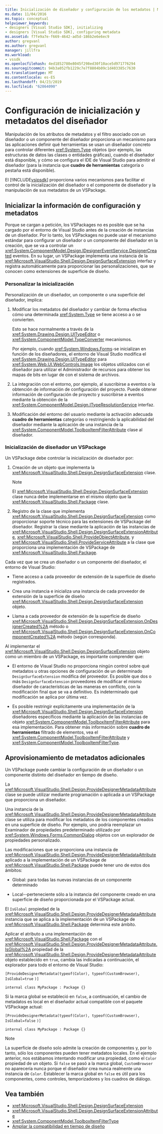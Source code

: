 ```yaml
---
title: Inicialización de diseñador y configuración de los metadatos | Microsoft Docs
ms.date: 11/04/2016
ms.topic: conceptual
helpviewer_keywords:
- designers [Visual Studio SDK], initializing
- designers [Visual Studio SDK], configuring metadata
ms.assetid: f7fe9a7e-f669-4642-ad5d-186b2e6e6ec9
author: gregvanl
ms.author: gregvanl
manager: jillfra
ms.workload:
- vssdk
ms.openlocfilehash: 4ed1852780e8045f298ed30f10ace5d971776294
ms.sourcegitcommit: 94b3a052fb1229c7e7f8804b09c1d403385c7630
ms.translationtype: MT
ms.contentlocale: es-ES
ms.lasthandoff: 04/23/2019
ms.locfileid: "62864090"
---
```

# <a name="designer-initialization-and-metadata-configuration"></a>Configuración de inicialización y metadatos del diseñador

Manipulación de los atributos de metadatos y el filtro asociado con un diseñador o un componente del diseñador proporciona un mecanismo para las aplicaciones definir qué herramientas se usan un diseñador concreto para controlar diferentes <xref:System.Type> objetos (por ejemplo, las estructuras de datos las clases o entidades gráficas), cuando el diseñador está disponible, y cómo se configura el IDE de Visual Studio para admitir el diseñador (para la instancia que **cuadro de herramientas** categoría o pestaña está disponible).

El [!INCLUDE[vsipsdk](../extensibility/includes/vsipsdk_md.md)] proporciona varios mecanismos para facilitar el control de la inicialización del diseñador o el componente de diseñador y la manipulación de sus metadatos de un VSPackage.

## <a name="initialize-metadata-and-configuration-information"></a>Inicializar la información de configuración y metadatos
 Porque se cargan a petición, los VSPackages no es posible que se ha cargado por el entorno de Visual Studio antes de la creación de instancias de un diseñador. Por lo tanto, los VSPackages no puede usar el mecanismo estándar para configurar un diseñador o un componente del diseñador en la creación, que se va a controlar un <xref:System.ComponentModel.Design.IDesignerEventService.DesignerCreated> eventos. En su lugar, un VSPackage implementa una instancia de la <xref:Microsoft.VisualStudio.Shell.Design.DesignSurfaceExtension> interfaz y registra automáticamente para proporcionar las personalizaciones, que se conocen como extensiones de superficie de diseño.

### <a name="customize-initialization"></a>Personalizar la inicialización

Personalización de un diseñador, un componente o una superficie del diseñador, implica:

1. Modificar los metadatos del diseñador y cambiar de forma efectiva cómo una determinada <xref:System.Type> se tiene acceso a o se convierten.

    Esto se hace normalmente a través de la <xref:System.Drawing.Design.UITypeEditor> o <xref:System.ComponentModel.TypeConverter> mecanismos.

    Por ejemplo, cuando <xref:System.Windows.Forms>-se inicializan en función de los diseñadores, el entorno de Visual Studio modifica el <xref:System.Drawing.Design.UITypeEditor> para <xref:System.Web.UI.WebControls.Image> los objetos utilizados con el diseñador para utilizar el Administrador de recursos para obtener los mapas de bits en lugar de con el sistema de archivos.

2. La integración con el entorno, por ejemplo, al suscribirse a eventos o la obtención de información de configuración del proyecto. Puede obtener información de configuración de proyecto y suscribirse a eventos mediante la obtención de la <xref:System.ComponentModel.Design.ITypeResolutionService> interfaz.

3. Modificación del entorno del usuario mediante la activación adecuada **cuadro de herramientas** categorías o restringiendo la aplicabilidad del diseñador mediante la aplicación de una instancia de la <xref:System.ComponentModel.ToolboxItemFilterAttribute> clase al diseñador.

### <a name="designer-initialization-by-a-vspackage"></a>Inicialización de diseñador un VSPackage

Un VSPackage debe controlar la inicialización de diseñador por:

1. Creación de un objeto que implementa la <xref:Microsoft.VisualStudio.Shell.Design.DesignSurfaceExtension> clase.

   > [!NOTE]
   > El <xref:Microsoft.VisualStudio.Shell.Design.DesignSurfaceExtension> clase nunca debe implementarse en el mismo objeto que la <xref:Microsoft.VisualStudio.Shell.Package> clase.

2. Registro de la clase que implementa <xref:Microsoft.VisualStudio.Shell.Design.DesignSurfaceExtension> como proporcionar soporte técnico para las extensiones de VSPackage del diseñador. Registrar la clase mediante la aplicación de las instancias de <xref:Microsoft.VisualStudio.Shell.Design.DesignSurfaceExtensionAttribute>, <xref:Microsoft.VisualStudio.Shell.ProvideObjectAttribute>, y <xref:Microsoft.VisualStudio.Shell.ProvideServiceAttribute> a la clase que proporciona una implementación de VSPackage de <xref:Microsoft.VisualStudio.Shell.Package>.

Cada vez que se crea un diseñador o un componente del diseñador, el entorno de Visual Studio:

- Tiene acceso a cada proveedor de extensión de la superficie de diseño registrados.

- Crea una instancia e inicializa una instancia de cada proveedor de extensión de la superficie de diseño <xref:Microsoft.VisualStudio.Shell.Design.DesignSurfaceExtension> objeto.

- Llama a cada proveedor de extensión de la superficie de diseño <xref:Microsoft.VisualStudio.Shell.Design.DesignSurfaceExtension.OnDesignerCreated%2A> método o <xref:Microsoft.VisualStudio.Shell.Design.DesignSurfaceExtension.OnComponentCreated%2A> método (según corresponda).

Al implementar el <xref:Microsoft.VisualStudio.Shell.Design.DesignSurfaceExtension> objeto como un miembro de un VSPackage, es importante comprender que:

- El entorno de Visual Studio no proporciona ningún control sobre qué metadatos u otras opciones de configuración de un determinado `DesignSurfaceExtension` modifica del proveedor. Es posible que dos o más `DesignSurfaceExtension` proveedores de modificar el mismo diseñador de características de las maneras en conflicto, con la modificación final que se va a definitivo. Es indeterminado qué modificación se aplica por última vez.

- Es posible restringir explícitamente una implementación de la <xref:Microsoft.VisualStudio.Shell.Design.DesignSurfaceExtension> diseñadores específicos mediante la aplicación de las instancias de objeto <xref:System.ComponentModel.ToolboxItemFilterAttribute> para esa implementación. Para obtener más información sobre **cuadro de herramientas** filtrado de elementos, vea el <xref:System.ComponentModel.ToolboxItemFilterAttribute> y <xref:System.ComponentModel.ToolboxItemFilterType>.

## <a name="additional-metadata-provisioning"></a>Aprovisionamiento de metadatos adicionales

Un VSPackage puede cambiar la configuración de un diseñador o un componente distinto del diseñador en tiempo de diseño.

La <xref:Microsoft.VisualStudio.Shell.Design.ProvideDesignerMetadataAttribute> clase se puede utilizar mediante programación o aplicada a un VSPackage que proporciona un diseñador.

Una instancia de la <xref:Microsoft.VisualStudio.Shell.Design.ProvideDesignerMetadataAttribute> clase se utiliza para modificar los metadatos de los componentes creados en una superficie de diseño. Por ejemplo, uno podría reemplazar un Examinador de propiedades predeterminado utilizado por <xref:System.Windows.Forms.CommonDialog> objetos con un explorador de propiedades personalizado.

Las modificaciones que se proporciona una instancia de <xref:Microsoft.VisualStudio.Shell.Design.ProvideDesignerMetadataAttribute> aplicado a la implementación de un VSPackage de <xref:Microsoft.VisualStudio.Shell.Package> puede tener uno de estos dos ámbitos:

- Global: para todas las nuevas instancias de un componente determinado

- Local--perteneciente sólo a la instancia del componente creado en una superficie de diseño proporcionada por el VSPackage actual.

El `IsGlobal` propiedad de la <xref:Microsoft.VisualStudio.Shell.Design.ProvideDesignerMetadataAttribute> instancia que se aplica a la implementación de un VSPackage de <xref:Microsoft.VisualStudio.Shell.Package> determina este ámbito.

Aplicar el atributo a una implementación de <xref:Microsoft.VisualStudio.Shell.Package> con el <xref:Microsoft.VisualStudio.Shell.Design.ProvideDesignerMetadataAttribute.IsGlobal%2A> propiedad de la <xref:Microsoft.VisualStudio.Shell.Design.ProvideDesignerMetadataAttribute> objeto establecido en `true`, cambia las indicadas a continuación, el explorador para todo el entorno de Visual Studio:

`[ProvideDesignerMetadata(typeof(Color), typeof(CustomBrowser),`   `IsGlobal=true`  `)]`

`internal class MyPackage : Package {}`

Si la marca global se estableció en `false`, a continuación, el cambio de metadatos es local en el diseñador actual compatible con el paquete VSPackage actual:

`[ProvideDesignerMetadata(typeof(Color), typeof(CustomBrowser),`   `IsGlobal=false`  `)]`

`internal class MyPackage : Package {}`

> [!NOTE]
> La superficie de diseño solo admite la creación de componentes y, por lo tanto, sólo los componentes pueden tener metadatos locales. En el ejemplo anterior, nos estábamos intentando modificar una propiedad, como el `Color` propiedad de un objeto. Si `false` se pasó a la marca global, `CustomBrowser` no aparecería nunca porque el diseñador crea nunca realmente una instancia de `Color`. Establecer la marca global en `false` es útil para los componentes, como controles, temporizadores y los cuadros de diálogo.

## <a name="see-also"></a>Vea también

- <xref:Microsoft.VisualStudio.Shell.Design.DesignSurfaceExtension>
- <xref:Microsoft.VisualStudio.Shell.Design.DesignSurfaceExtensionAttribute>
- <xref:System.ComponentModel.ToolboxItemFilterType>
- [Ampliar la compatibilidad en tiempo de diseño](https://msdn.microsoft.com/Library/d6ac8a6a-42fd-4bc8-bf33-b212811297e2)